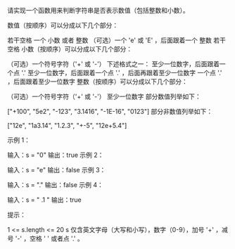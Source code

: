 请实现一个函数用来判断字符串是否表示数值（包括整数和小数）。

数值（按顺序）可以分成以下几个部分：

若干空格
一个 小数 或者 整数
（可选）一个 'e' 或 'E' ，后面跟着一个 整数
若干空格
小数（按顺序）可以分成以下几个部分：

（可选）一个符号字符（'+' 或 '-'）
下述格式之一：
至少一位数字，后面跟着一个点 '.'
至少一位数字，后面跟着一个点 '.' ，后面再跟着至少一位数字
一个点 '.' ，后面跟着至少一位数字
整数（按顺序）可以分成以下几个部分：

（可选）一个符号字符（'+' 或 '-'）
至少一位数字
部分数值列举如下：

["+100", "5e2", "-123", "3.1416", "-1E-16", "0123"]
部分非数值列举如下：

["12e", "1a3.14", "1.2.3", "+-5", "12e+5.4"]

示例 1：

输入：s = "0"
输出：true
示例 2：

输入：s = "e"
输出：false
示例 3：

输入：s = "."
输出：false
示例 4：

输入：s = " .1 "
输出：true

提示：

1 <= s.length <= 20
s 仅含英文字母（大写和小写），数字（0-9），加号 '+' ，减号 '-' ，空格 ' ' 或者点 '.' 。

